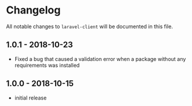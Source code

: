 # Changelog

All notable changes to `laravel-client` will be documented in this file.

## 1.0.1 - 2018-10-23

- Fixed a bug that caused a validation error when a package without any requirements was installed

## 1.0.0 - 2018-10-15

- initial release
